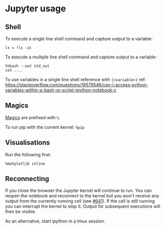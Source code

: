 # Jupyter usage

## Shell

To execute a single line shell command and capture output to a variable:

```
ls = !ls -al
```

To execute a multiple line shell command and capture output to a variable:

```
%%bash --out std_out
ssh ....
```

To use variables in a single line shell reference with `{<variable>}`
ref: https://stackoverflow.com/questions/19579546/can-i-access-python-variables-within-a-bash-or-script-ipython-notebook-c

## Magics

[Magics](https://ipython.readthedocs.io/en/stable/interactive/magics.html) are prefixed with `%`.

To run pip with the current kernel: `%pip`

## Visualisations

Run the following first:

```
%matplotlib inline
```

## Reconnecting

If you close the browser the Jupyter kernel will continue to run. You can reopen the notebook and reconnect to the kernel but you won't receive any output from the currently running cell (see [#641](https://github.com/jupyter/notebook/issues/641)). If the cell is still running you can interrupt the kernel to stop it. Output for subsequent executions will then be visible.

As an alternative, start ipython in a tmux session.
